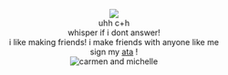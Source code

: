 <p align="center"
<br><img src="https://komarev.com/ghpvc/?username=jillstingray&color=000000">
<br>uhh c+h
<br>whisper if i dont answer!
<br>i like making friends! i make friends with anyone like me
<br>sign my <a href=https://carmenlc.atabook.org/>ata</a> !
<br> <img src="https://pbs.twimg.com/media/G2Yb29pbsAAhJI9?format=png&name=900x900" alt="carmen and michelle">

<!--
**jillstingray/jillstingray** is a ✨ _special_ ✨ repository because its `README.md` (this file) appears on your GitHub profile.

Here are some ideas to get you started:

- 🔭 I’m currently working on ...
- 🌱 I’m currently learning ...
- 👯 I’m looking to collaborate on ...
- 🤔 I’m looking for help with ...
- 💬 Ask me about ...
- 📫 How to reach me: ...
- 😄 Pronouns: ...
- ⚡ Fun fact: ...
-->
